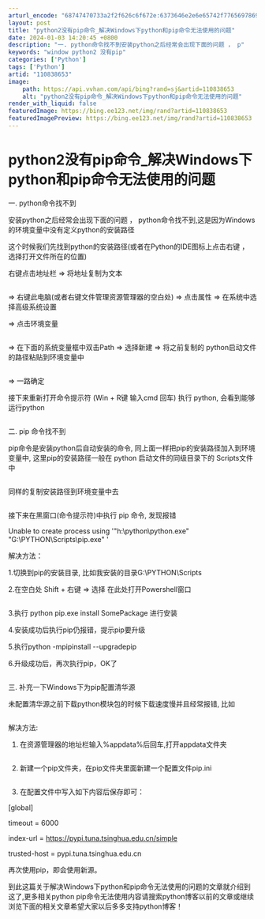 ```yaml
---
arturl_encode: "68747470733a2f2f626c6f672e:6373646e2e6e65742f77656978696e5f33393632303635332f:61727469636c652f64657461696c732f313130383338363533"
layout: post
title: "python2没有pip命令_解决Windows下python和pip命令无法使用的问题"
date: 2024-01-03 14:20:45 +0800
description: "一. python命令找不到安装python之后经常会出现下面的问题 ， p"
keywords: "window python2 没有pip"
categories: ['Python']
tags: ['Python']
artid: "110838653"
image:
    path: https://api.vvhan.com/api/bing?rand=sj&artid=110838653
    alt: "python2没有pip命令_解决Windows下python和pip命令无法使用的问题"
render_with_liquid: false
featuredImage: https://bing.ee123.net/img/rand?artid=110838653
featuredImagePreview: https://bing.ee123.net/img/rand?artid=110838653
---
```


# python2没有pip命令\_解决Windows下python和pip命令无法使用的问题

一. python命令找不到

安装python之后经常会出现下面的问题 ， python命令找不到,这是因为Windows的环境变量中没有定义python的安装路径

这个时候我们先找到python的安装路径(或者在Python的IDE图标上点击右键 ， 选择打开文件所在的位置)

右键点击地址栏 => 将地址复制为文本

![]()

=> 右键此电脑(或者右键文件管理资源管理器的空白处) => 点击属性 => 在系统中选择高级系统设置

=> 点击环境变量

![]()

=> 在下面的系统变量框中双击Path => 选择新建 => 将之前复制的 python启动文件的路径粘贴到环境变量中

![]()

=> 一路确定

接下来重新打开命令提示符 (Win + R键 输入cmd 回车) 执行 python, 会看到能够运行python

![]()

二. pip 命令找不到

pip命令是安装python后自动安装的命令, 同上面一样把pip的安装路径加入到环境变量中, 这里pip的安装路径一般在 python 启动文件的同级目录下的 Scripts文件中

![]()

同样的复制安装路径到环境变量中去

![]()

接下来在黑窗口(命令提示符)中执行 pip 命令, 发现报错

Unable to create process using '"h:\python\python.exe" "G:\PYTHON\Scripts\pip.exe" '

解决方法：

1.切换到pip的安装目录, 比如我安装的目录G:\PYTHON\Scripts

2.在空白处 Shift + 右键 => 选择 在此处打开Powershell窗口

![]()

3.执行 python pip.exe install SomePackage 进行安装

4.安装成功后执行pip仍报错，提示pip要升级

5.执行python -mpipinstall --upgradepip

6.升级成功后，再次执行pip，OK了

![]()

三. 补充一下Windows下为pip配置清华源

未配置清华源之前下载python模块包的时候下载速度慢并且经常报错, 比如

![]()

解决方法:

1. 在资源管理器的地址栏输入%appdata%后回车,打开appdata文件夹

![]()

2. 新建一个pip文件夹，在pip文件夹里面新建一个配置文件pip.ini

![]()

3. 在配置文件中写入如下内容后保存即可：

[global]

timeout = 6000

index-url = https://pypi.tuna.tsinghua.edu.cn/simple

trusted-host = pypi.tuna.tsinghua.edu.cn

再次使用pip，即会使用新源。

到此这篇关于解决Windows下python和pip命令无法使用的问题的文章就介绍到这了,更多相关python pip命令无法使用内容请搜索python博客以前的文章或继续浏览下面的相关文章希望大家以后多多支持python博客！